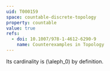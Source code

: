 ```yaml
---
uid: T000159
space: countable-discrete-topology
property: countable
value: true
refs:
  - doi: 10.1007/978-1-4612-6290-9
    name: Counterexamples in Topology
---
```

Its cardinality is \(\aleph_0\) by definition.
